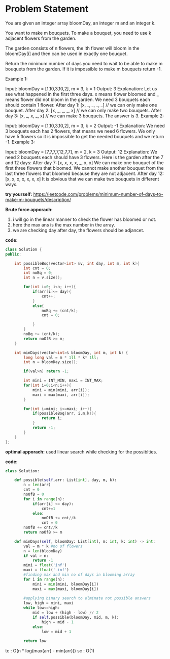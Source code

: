 # Problem Statement

You are given an integer array bloomDay, an integer m and an integer k.

You want to make m bouquets. To make a bouquet, you need to use k adjacent flowers from the garden.

The garden consists of n flowers, the ith flower will bloom in the bloomDay[i] and then can be used in exactly one bouquet.

Return the minimum number of days you need to wait to be able to make m bouquets from the garden. If it is impossible to make m bouquets return -1.

Example 1:

Input: bloomDay = [1,10,3,10,2], m = 3, k = 1
Output: 3
Explanation: Let us see what happened in the first three days. x means flower bloomed and _ means flower did not bloom in the garden.
We need 3 bouquets each should contain 1 flower.
After day 1: [x, _, _, _, _]   // we can only make one bouquet.
After day 2: [x, _, _, _, x]   // we can only make two bouquets.
After day 3: [x, _, x, _, x]   // we can make 3 bouquets. The answer is 3.
Example 2:

Input: bloomDay = [1,10,3,10,2], m = 3, k = 2
Output: -1
Explanation: We need 3 bouquets each has 2 flowers, that means we need 6 flowers. We only have 5 flowers so it is impossible to get the needed bouquets and we return -1.
Example 3:

Input: bloomDay = [7,7,7,7,12,7,7], m = 2, k = 3
Output: 12
Explanation: We need 2 bouquets each should have 3 flowers.
Here is the garden after the 7 and 12 days:
After day 7: [x, x, x, x, _, x, x]
We can make one bouquet of the first three flowers that bloomed. We cannot make another bouquet from the last three flowers that bloomed because they are not adjacent.
After day 12: [x, x, x, x, x, x, x]
It is obvious that we can make two bouquets in different ways.

**try yourself:** https://leetcode.com/problems/minimum-number-of-days-to-make-m-bouquets/description/

**Brute force apporach:**
1. i will go in the linear manner to check the flower has bloomed or not. 
2.  here the max ans is the max number in the array. 
3. we are checking day after day, the flowers should be adjancet. 

**code:**
```cpp
class Solution {
public:

    int possibleBoq(vector<int> &v, int day, int m, int k){
        int cnt = 0;
        int noBq = 0;
        int n = v.size();

        for(int i=0; i<n; i++){
            if(arr[i]<= day){
                cnt++;
            }
            else{
                noBq += (cnt/k);
                cnt = 0;

            }
        }
        noBq += (cnt/k);
        return noOfB >= m;
    }

    int minDays(vector<int>& bloomDay, int m, int k) {
        long long val = m * 1ll * k* 1ll;
        int n = bloomDay.size();

        if(val>n) return -1;

        int mini = INT_MIN, maxi = INT_MAX;
        for(int i=0;i<n;i++){
            mini = min(mini, arr[i]);
            maxi = max(maxi, arr[i]);
        }

        for(int i=mini; i<=maxi; i++){
            if(possibleBoq(arr, i,m,k)){
                return i;
            }
            return -1;
        }
    }
};

```
**optimal apporach:**
used linear search while checking for the possiblties. 

**code:**
```python
class Solution:

    def possible(self,arr: List[int], day, m, k):
        n = len(arr)
        cnt = 0
        noOfB = 0
        for i in range(n):
            if(arr[i] <= day):
                cnt+=1
            else:
                noOfB += cnt//k
                cnt = 0
        noOfB += cnt//k
        return noOfB >= m

    def minDays(self, bloomDay: List[int], m: int, k: int) -> int:
        val = m * k #no of flowers
        n = len(bloomDay)
        if val > n:
            return -1
        mini = float('inf')
        maxi = float('-inf')
        #finding max and min no of days in blooming array
        for i in range(n):
            mini = min(mini, bloomDay[i])
            maxi = max(maxi, bloomDay[i])
        
        #applying binary search to elminate not possible answers 
        low, high = mini, maxi
        while low<=high:
            mid = low + (high - low) // 2
            if self.possible(bloomDay, mid, m, k):
                high = mid - 1
            else:
                low = mid + 1
        
        return low

```

tc : O(n * log(max(arr) - min(arr)))
sc : O(1)

